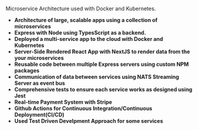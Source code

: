 Microservice Architecture used with Docker and Kubernetes.

<ul>
  <li><strong>Architecture of large, scalable apps using a collection of microservices</strong></li>
  <li><strong>Express with Node using TypesScript as a backend.</strong></li>
  <li><strong>Deployed a multi-service app to the cloud with Docker and Kubernetes</strong></li>
  <li><strong>Server-Side Rendered React App with NextJS to render data from the your microservices</strong></li>
  <li><strong>Reusable code between multiple Express servers using custom NPM packages</strong></li>
  <li><strong>Communication of data between services using NATS Streaming Server as event bus</strong></li>
  <li><strong>Comprehensive tests to ensure each service works as designed using Jest </strong></li>
  <li><strong>Real-time Payment System with Stripe</strong></li>
  <li><strong>Github Actions for Continuous Integration/Continuous Deployment(CI/CD)</strong></li>
  <li><strong>Used Test Driven Develpment Approach for some services</strong></li>
</ul>
